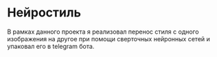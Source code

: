 # Нейростиль
В рамках данного проекта я реализовал перенос стиля с одного изображения на другое при помощи сверточных нейронных сетей и упаковал его в telegram бота. 
